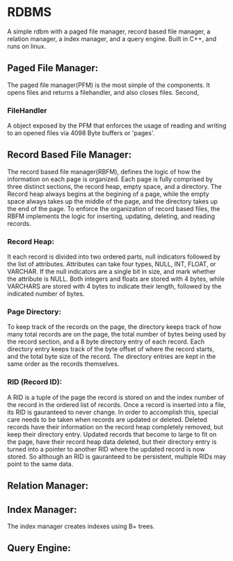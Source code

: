 # RDBMS
A simple rdbm with a paged file manager, record based file manager, a relation manager, a index manager, and a query engine.
Built in C++, and runs on linux.

## Paged File Manager:
The paged file manager(PFM) is the most simple of the components. 
It opens files and returns a filehandler, and also closes files. Second, 

### FileHandler
A object exposed by the PFM that enforces the usage of reading and writing to an opened files via 4098 Byte buffers or 'pages'.

## Record Based File Manager:
The record based file manager(RBFM), defines the logic of how the information on each page is organized. 
Each page is fully comprised by three distinct sections, the record heap, empty space, and a directory. 
The Record heap always begins at the begining of a page, while the empty space always takes up the middle of the page, and the directory takes up the end of the page. 
To enforce the organization of record based files, the RBFM implements the logic for inserting, updating, deleting, and reading records.

### Record Heap:
It each record is divided into two ordered parts, null indicators followed by the list of attributes. 
Attributes can take four types, NULL, INT, FLOAT, or VARCHAR. If the null indicators are a single bit in size, and mark whether the attribute is NULL. 
Both integers and floats are stored with 4 bytes, while VARCHARS are stored with 4 bytes to indicate their length, followed by the indicated number of bytes.

### Page Directory:
To keep track of the records on the page, the directory keeps track of how many total records are on the page, the total number of bytes being used by the record section, and a 8 byte directory entry of each record. Each directory entry keeps track of the byte offset of where the record starts, and the total byte size of the record. The directory entries are kept in the same order as the records themselves.

### RID (Record ID):
A RID is a tuple of the page the record is stored on and the index number of the record in the ordered list of records.
Once a record is inserted into a file, its RID is gauranteed to never change. In order to accomplish this, special care needs to be taken when records are updated or deleted.
Deleted records have their information on the record heap completely removed, but keep their directory entry. 
Updated records that become to large to fit on the page, have their record heap data deleted, but their directory entry is turned into a pointer to another RID where the updated record is now stored.
So although an RID is gauranteed to be persistent, multiple RIDs may point to the same data.

## Relation Manager:

## Index Manager:
The index manager creates indexes using B+ trees. 

## Query Engine:
